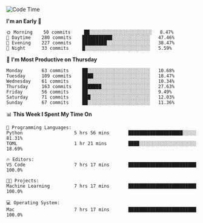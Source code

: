 <!--START_SECTION:waka-->
![Code Time](http://img.shields.io/badge/Code%20Time-348%20hrs%2037%20mins-blue)

**I'm an Early 🐤** 

```text
🌞 Morning    50 commits     ██░░░░░░░░░░░░░░░░░░░░░░░   8.47% 
🌆 Daytime    280 commits    ███████████░░░░░░░░░░░░░░   47.46% 
🌃 Evening    227 commits    █████████░░░░░░░░░░░░░░░░   38.47% 
🌙 Night      33 commits     █░░░░░░░░░░░░░░░░░░░░░░░░   5.59%

```
📅 **I'm Most Productive on Thursday** 

```text
Monday       63 commits     ██░░░░░░░░░░░░░░░░░░░░░░░   10.68% 
Tuesday      109 commits    ████░░░░░░░░░░░░░░░░░░░░░   18.47% 
Wednesday    61 commits     ██░░░░░░░░░░░░░░░░░░░░░░░   10.34% 
Thursday     163 commits    ███████░░░░░░░░░░░░░░░░░░   27.63% 
Friday       56 commits     ██░░░░░░░░░░░░░░░░░░░░░░░   9.49% 
Saturday     71 commits     ███░░░░░░░░░░░░░░░░░░░░░░   12.03% 
Sunday       67 commits     ██░░░░░░░░░░░░░░░░░░░░░░░   11.36%

```


📊 **This Week I Spent My Time On** 

```text
💬 Programming Languages: 
Python                   5 hrs 56 mins       ████████████████████░░░░░   81.31% 
TOML                     1 hr 21 mins        ████░░░░░░░░░░░░░░░░░░░░░   18.69%

🔥 Editors: 
VS Code                  7 hrs 17 mins       █████████████████████████   100.0%

🐱‍💻 Projects: 
Machine Learning         7 hrs 17 mins       █████████████████████████   100.0%

💻 Operating System: 
Mac                      7 hrs 17 mins       █████████████████████████   100.0%

```


<!--END_SECTION:waka-->
